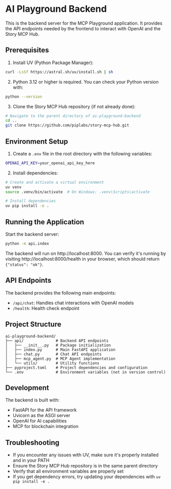 # AI Playground Backend

This is the backend server for the MCP Playground application. It provides the API endpoints needed by the frontend to interact with OpenAI and the Story MCP Hub.

## Prerequisites

1. Install UV (Python Package Manager):
```bash
curl -LsSf https://astral.sh/uv/install.sh | sh
```

2. Python 3.12 or higher is required. You can check your Python version with:
```bash
python --version
```

3. Clone the Story MCP Hub repository (if not already done):
```bash
# Navigate to the parent directory of ai-playground-backend
cd ..
git clone https://github.com/piplabs/story-mcp-hub.git
```

## Environment Setup

1. Create a `.env` file in the root directory with the following variables:
```bash
OPENAI_API_KEY=your_openai_api_key_here
```

2. Install dependencies:
```bash
# Create and activate a virtual environment
uv venv
source .venv/bin/activate  # On Windows: .venv\Scripts\activate

# Install dependencies
uv pip install -e .
```

## Running the Application

Start the backend server:
```bash
python -m api.index
```

The backend will run on http://localhost:8000. You can verify it's running by visiting http://localhost:8000/health in your browser, which should return `{"status": "ok"}`.

## API Endpoints

The backend provides the following main endpoints:

- `/api/chat`: Handles chat interactions with OpenAI models
- `/health`: Health check endpoint

## Project Structure
```
ai-playground-backend/
├── api/              # Backend API endpoints
│   ├── __init__.py   # Package initialization
│   ├── index.py      # Main FastAPI application
│   ├── chat.py       # Chat API endpoints
│   ├── mcp_agent.py  # MCP Agent implementation
│   └── utils/        # Utility functions
├── pyproject.toml    # Project dependencies and configuration
└── .env              # Environment variables (not in version control)
```

## Development

The backend is built with:
- FastAPI for the API framework
- Uvicorn as the ASGI server
- OpenAI for AI capabilities
- MCP for blockchain integration

## Troubleshooting

- If you encounter any issues with UV, make sure it's properly installed and in your PATH
- Ensure the Story MCP Hub repository is in the same parent directory
- Verify that all environment variables are properly set
- If you get dependency errors, try updating your dependencies with `uv pip install -e .`
